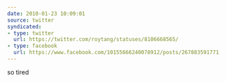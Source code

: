 ```yaml
---
date: 2010-01-23 10:09:01
source: twitter
syndicated:
- type: twitter
  url: https://twitter.com/roytang/statuses/8106668565/
- type: facebook
  url: https://www.facebook.com/10155666240078912/posts/267883591771
---
```


so tired
